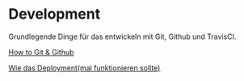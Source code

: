 # Development

Grundlegende Dinge für das entwickeln mit Git, Github und TravisCI.

[ How to Git & Github](git.md)

[ Wie das Deployment(mal funktionieren sollte)](deployment.md)
